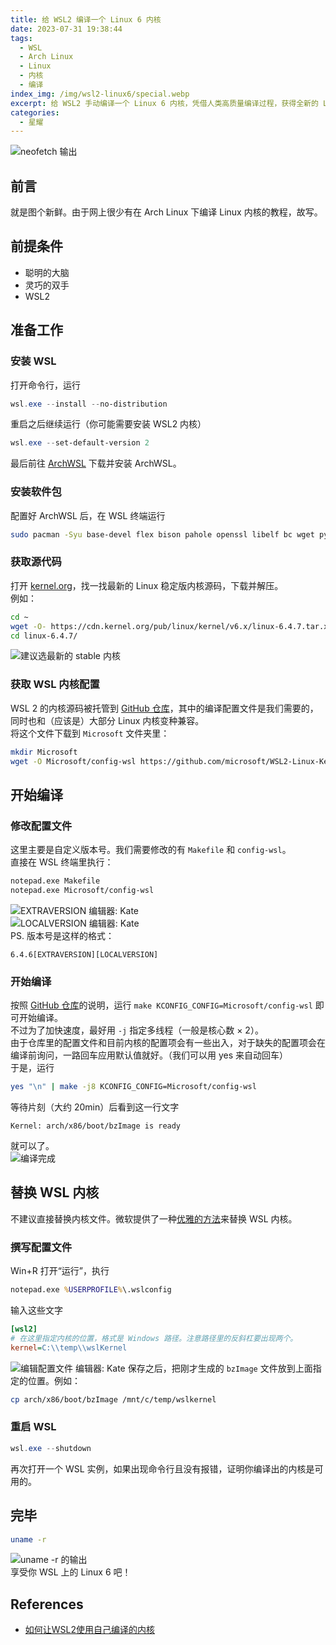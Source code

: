 ```yaml
---
title: 给 WSL2 编译一个 Linux 6 内核
date: 2023-07-31 19:38:44
tags: 
  - WSL
  - Arch Linux
  - Linux
  - 内核
  - 编译
index_img: /img/wsl2-linux6/special.webp
excerpt: 给 WSL2 手动编译一个 Linux 6 内核，凭借人类高质量编译过程，获得全新的 Linux 体验。
categories:
  - 星耀
---
```

![neofetch 输出](/img/wsl2-linux6/special.webp)
## 前言
就是图个新鲜。由于网上很少有在 Arch Linux 下编译 Linux 内核的教程，故写。

## 前提条件
- 聪明的大脑
- 灵巧的双手
- WSL2

## 准备工作
### 安装 WSL
打开命令行，运行
```powershell
wsl.exe --install --no-distribution
```
重启之后继续运行（你可能需要安装 WSL2 内核）  
```powershell
wsl.exe --set-default-version 2
```
最后前往 [ArchWSL](https://github.com/yuk7/ArchWSL/releases) 下载并安装 ArchWSL。

### 安装软件包
配置好 ArchWSL 后，在 WSL 终端运行
```bash
sudo pacman -Syu base-devel flex bison pahole openssl libelf bc wget python
```

### 获取源代码
打开 [kernel.org](https://kernel.org/)，找一找最新的 Linux 稳定版内核源码，下载并解压。  
例如：
```bash
cd ~
wget -O- https://cdn.kernel.org/pub/linux/kernel/v6.x/linux-6.4.7.tar.xz | tar -xJf-
cd linux-6.4.7/
```
![建议选最新的 stable 内核](/img/wsl2-linux6/kernel_org.webp)

### 获取 WSL 内核配置
WSL 2 的内核源码被托管到 [GitHub 仓库](https://github.com/microsoft/WSL2-Linux-Kernel)，其中的编译配置文件是我们需要的，同时也和（应该是）大部分 Linux 内核变种兼容。  
将这个文件下载到 `Microsoft` 文件夹里：
```bash
mkdir Microsoft
wget -O Microsoft/config-wsl https://github.com/microsoft/WSL2-Linux-Kernel/raw/linux-msft-wsl-6.1.y/arch/x86/configs/config-wsl
```

## 开始编译
### 修改配置文件
这里主要是自定义版本号。我们需要修改的有 `Makefile` 和 `config-wsl`。  
直接在 WSL 终端里执行：
```bash
notepad.exe Makefile
notepad.exe Microsoft/config-wsl
```
![EXTRAVERSION 编辑器: Kate](/img/wsl2-linux6/extraversion.webp)  
![LOCALVERSION 编辑器: Kate](/img/wsl2-linux6/localversion.webp)  
PS. 版本号是这样的格式：
```text
6.4.6[EXTRAVERSION][LOCALVERSION]
```

### 开始编译
按照 [GitHub 仓库](https://github.com/microsoft/WSL2-Linux-Kernel)的说明，运行 `make KCONFIG_CONFIG=Microsoft/config-wsl` 即可开始编译。  
不过为了加快速度，最好用 `-j` 指定多线程（一般是核心数 × 2）。  
由于仓库里的配置文件和目前内核的配置项会有一些出入，对于缺失的配置项会在编译前询问，一路回车应用默认值就好。（我们可以用 yes 来自动回车）  
于是，运行
```bash
yes "\n" | make -j8 KCONFIG_CONFIG=Microsoft/config-wsl
```
等待片刻（大约 20min）后看到这一行文字
```
Kernel: arch/x86/boot/bzImage is ready
```
就可以了。  
![编译完成](/img/wsl2-linux6/compile_done.webp)

## 替换 WSL 内核
不建议直接替换内核文件。微软提供了一种[优雅的方法](https://learn.microsoft.com/zh-cn/windows/wsl/wsl-config#configuration-setting-for-wslconfig)来替换 WSL 内核。

### 撰写配置文件
Win+R 打开“运行”，执行
```cmd
notepad.exe %USERPROFILE%\.wslconfig
```
输入这些文字
```ini
[wsl2]
# 在这里指定内核的位置，格式是 Windows 路径。注意路径里的反斜杠要出现两个。
kernel=C:\\temp\\wslKernel
```
![编辑配置文件 编辑器: Kate](/img/wsl2-linux6/wslconfig.webp)
保存之后，把刚才生成的 `bzImage` 文件放到上面指定的位置。例如：
```bash
cp arch/x86/boot/bzImage /mnt/c/temp/wslkernel
```

### 重启 WSL
```powershell
wsl.exe --shutdown
```
再次打开一个 WSL 实例，如果出现命令行且没有报错，证明你编译出的内核是可用的。

## 完毕
```bash
uname -r
```
![uname -r 的输出](/img/wsl2-linux6/uname-r.webp)  
享受你 WSL 上的 Linux 6 吧！

## References
- [如何让WSL2使用自己编译的内核](https://zhuanlan.zhihu.com/p/324530180)